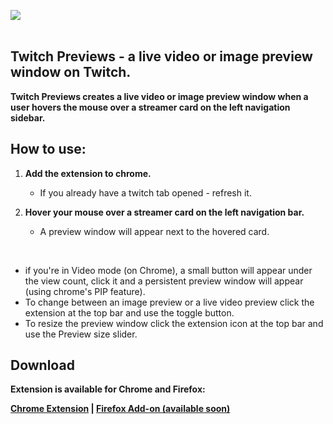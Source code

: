 ![](summ1gx.png)
<br/>
<br/>
## **Twitch Previews - a live video or image preview window on Twitch.**
                                                                                     
**Twitch Previews creates a live video or image preview window when a user hovers the mouse over a streamer card on the left navigation sidebar.**


## How to use:

1. **Add the extension to chrome.**
    - If you already have a twitch tab opened - refresh it.

2. **Hover your mouse over a streamer card on the left navigation bar.**
    - A preview window will appear next to the hovered card.
<br/>

- if you're in Video mode (on Chrome), a small button will appear under the view count, click it and a persistent preview window will appear (using chrome's PIP feature).
- To change between an image preview or a live video preview click the extension at the top bar and use the toggle button.
- To resize the preview window click the extension icon at the top bar and use the Preview size slider.


## Download
**Extension is available for Chrome and Firefox:<br/>**

**[Chrome Extension](https://chrome.google.com/webstore/detail/twitch-previews/hpmbiinljekjjcjgijnlbmgcmoonclah/
) | [Firefox Add-on (available soon)](https://addons.mozilla.org/en-US/firefox/addon/twitchpreviews/)**

